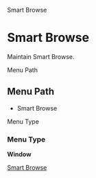 
Smart Browse
# Smart Browse


Maintain Smart Browse.

Menu Path
## Menu Path



- Smart Browse

Menu Type
### Menu Type

**Window**


[Smart Browse](../../functional-guide/window/window-smart-browse.md)